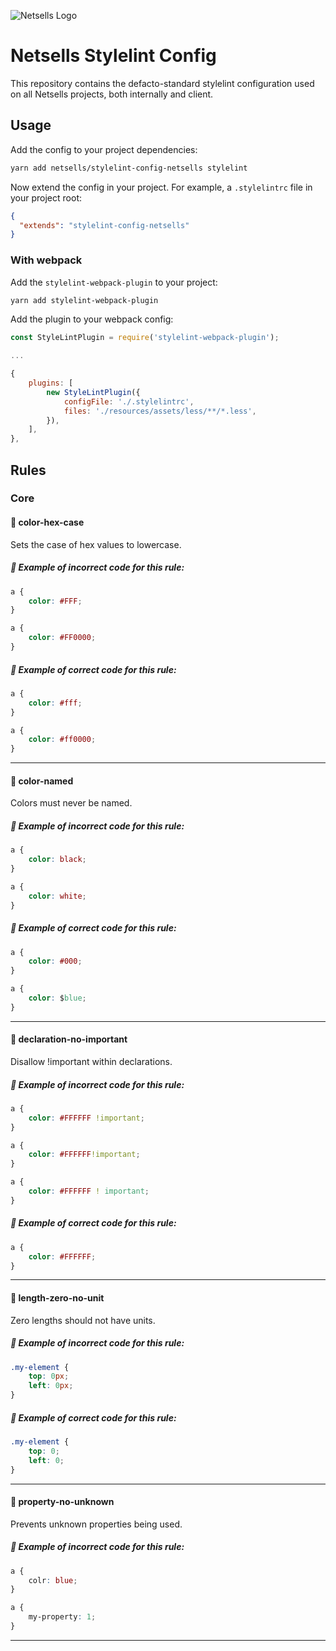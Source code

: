 ![Netsells Logo](https://www.dropbox.com/s/4jmsg7xvcfnyfbk/logo_name_300.png?raw=1)

# Netsells Stylelint Config

This repository contains the defacto-standard stylelint configuration used on all Netsells projects, both internally and client.

## Usage

Add the config to your project dependencies:

```bash
yarn add netsells/stylelint-config-netsells stylelint
```

Now extend the config in your project. For example, a `.stylelintrc` file in your project root:

```json
{
  "extends": "stylelint-config-netsells"
}
```

### With webpack

Add the `stylelint-webpack-plugin` to your project:

```bash
yarn add stylelint-webpack-plugin
```

Add the plugin to your webpack config:

```js
const StyleLintPlugin = require('stylelint-webpack-plugin');

...

{
    plugins: [
        new StyleLintPlugin({
            configFile: './.stylelintrc',
            files: './resources/assets/less/**/*.less',
        }),
    ],
},
```

## Rules

### Core

#### 📍 color-hex-case

Sets the case of hex values to lowercase.

##### 🧟 Example of incorrect code for this rule:

```css
a {
    color: #FFF;
}

a {
    color: #FF0000;
}
```

##### 🦄 Example of correct code for this rule:

```css
a {
    color: #fff;
}

a {
    color: #ff0000;
}
```

---

#### 📍 color-named

Colors must never be named.

##### 🧟 Example of incorrect code for this rule:

```css
a { 
    color: black; 
}

a {
    color: white; 
}
```

##### 🦄 Example of correct code for this rule:

```css
a { 
    color: #000; 
}

a {
    color: $blue; 
}
```

---

#### 📍 declaration-no-important

Disallow !important within declarations.

##### 🧟 Example of incorrect code for this rule:

```css
a {
    color: #FFFFFF !important;
}

a {
    color: #FFFFFF!important;
}

a {
    color: #FFFFFF ! important;
}
```

##### 🦄 Example of correct code for this rule:

```css
a {
    color: #FFFFFF;
}

```

---

#### 📍 length-zero-no-unit

Zero lengths should not have units.

##### 🧟 Example of incorrect code for this rule:

```css
.my-element {
    top: 0px;
    left: 0px;
}
```

##### 🦄 Example of correct code for this rule:

```css
.my-element {
    top: 0;
    left: 0;
}
```

---

#### 📍 property-no-unknown

Prevents unknown properties being used.

##### 🧟 Example of incorrect code for this rule:

```css
a {
    colr: blue;
}

a {
    my-property: 1;
}
```

---


